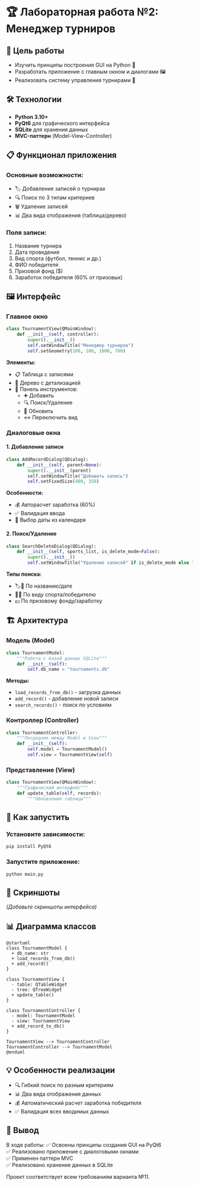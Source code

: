 # 🏆 Лабораторная работа №2: Менеджер турниров

## 📌 Цель работы
- Изучить принципы построения GUI на Python 🐍
- Разработать приложение с главным окном и диалогами 🖼️
- Реализовать систему управления турнирами 🏅

## 🛠 Технологии
- **Python 3.10+**
- **PyQt6** для графического интерфейса
- **SQLite** для хранения данных
- **MVC-паттерн** (Model-View-Controller)

## 📋 Функционал приложения

### Основные возможности:
- 🏷️ Добавление записей о турнирах
- 🔍 Поиск по 3 типам критериев
- 🗑️ Удаление записей
- 📊 Два вида отображения (таблица/дерево)

### Поля записи:
1. Название турнира
2. Дата проведения
3. Вид спорта (футбол, теннис и др.)
4. ФИО победителя
5. Призовой фонд ($)
6. Заработок победителя (60% от призовых)

## 🖼️ Интерфейс

### Главное окно
```python
class TournamentView(QMainWindow):
    def __init__(self, controller):
        super().__init__()
        self.setWindowTitle("Менеджер турниров")
        self.setGeometry(100, 100, 1000, 700)
```

**Элементы:**
- 📋 Таблица с записями
- 🌳 Дерево с детализацией
- 📌 Панель инструментов:
  - ➕ Добавить
  - 🔍 Поиск/Удаление
  - 🔄 Обновить
  - ↔️ Переключить вид

### Диалоговые окна

#### 1. Добавление записи
```python
class AddRecordDialog(QDialog):
    def __init__(self, parent=None):
        super().__init__(parent)
        self.setWindowTitle("Добавить запись")
        self.setFixedSize(400, 350)
```
**Особенности:**
- 💰 Авторасчет заработка (60%)
- ✅ Валидация ввода
- 📅 Выбор даты из календаря

#### 2. Поиск/Удаление
```python
class SearchDeleteDialog(QDialog):
    def __init__(self, sports_list, is_delete_mode=False):
        super().__init__()
        self.setWindowTitle("Удаление записей" if is_delete_mode else "Поиск записей")
```
**Типы поиска:**
- 🏷️📅 По названию/дате
- 🎾👤 По виду спорта/победителю
- 💵 По призовому фонду/заработку

## 🏗️ Архитектура

### Модель (Model)
```python
class TournamentModel:
    """Работа с базой данных SQLite"""
    def __init__(self):
        self.db_name = "tournaments.db"
```
**Методы:**
- `load_records_from_db()` - загрузка данных
- `add_record()` - добавление новой записи
- `search_records()` - поиск по условиям

### Контроллер (Controller)
```python
class TournamentController:
    """Посредник между Model и View"""
    def __init__(self):
        self.model = TournamentModel()
        self.view = TournamentView(self)
```

### Представление (View)
```python
class TournamentView(QMainWindow):
    """Графический интерфейс"""
    def update_table(self, records):
        """Обновление таблицы"""
```

## 🚀 Как запустить

### Установите зависимости:
```bash
pip install PyQt6
```

### Запустите приложение:
```bash
python main.py
```

## 📸 Скриншоты
_(Добавьте скриншоты интерфейса)_

## 📊 Диаграмма классов
```plantuml
@startuml
class TournamentModel {
  + db_name: str
  + load_records_from_db()
  + add_record()
}

class TournamentView {
  - table: QTableWidget
  - tree: QTreeWidget
  + update_table()
}

class TournamentController {
  - model: TournamentModel
  - view: TournamentView
  + add_record_to_db()
}

TournamentView --> TournamentController
TournamentController --> TournamentModel
@enduml
```

## 💡 Особенности реализации
- 🔍 Гибкий поиск по разным критериям
- 📊 Два вида отображения данных
- 💰 Автоматический расчет заработка победителя
- ✅ Валидация всех вводимых данных

## 📌 Вывод
В ходе работы:
✅ Освоены принципы создания GUI на PyQt6  
✅ Реализовано приложение с диалоговыми окнами  
✅ Применен паттерн MVC  
✅ Реализовано хранение данных в SQLite  

Проект соответствует всем требованиям варианта №11.

